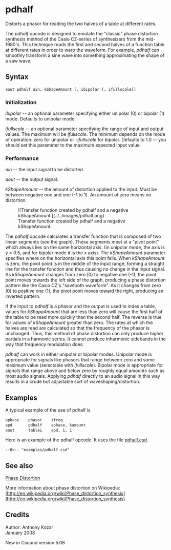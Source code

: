 <!--
id:pdhalf
category:Signal Modifiers:Waveshaping
-->
# pdhalf
Distorts a phasor for reading the two halves of a table at different rates.

The _pdhalf_ opcode is designed to emulate the "classic" phase distortion synthesis method of the Casio CZ-series of synthesizers from the mid-1980's.  This technique reads the first and second halves of a function table at different rates in order to warp the waveform.  For example, _pdhalf_ can smoothly transform a sine wave into something approximating the shape of a saw wave.

## Syntax
``` csound-orc
aout pdhalf ain, kShapeAmount [, ibipolar [, ifullscale]]
```

### Initialization

_ibipolar_ -- an optional parameter specifying either unipolar (0) or bipolar (1) mode.  Defaults to unipolar mode.

_ifullscale_ -- an optional parameter specifying the range of input and output values. The maximum will be _ifullscale_. The minimum depends on the mode of operation: zero for unipolar or -_ifullscale_ for bipolar.  Defaults to 1.0 -- you should set this parameter to the maximum expected input value.

### Performance

_ain_ --  the input signal to be distorted.

_aout_ --  the output signal.

_kShapeAmount_ --  the amount of distortion applied to the input.  Must be between negative one and one (-1 to 1). An amount of zero means no distortion.

<figure markdown="span">
![Transfer function created by pdhalf and a negative kShapeAmount.](../../images/pdhalf.png)
<figcaption>Transfer function created by pdhalf and a negative kShapeAmount.</figcaption>
</figure>

The _pdhalf_ opcode calculates a transfer function that is composed of two linear segments (see the graph).  These segments meet at a "pivot point" which always lies on the same horizontal axis.  (In unipolar mode, the axis is y = 0.5, and for bipolar mode it is the x axis).  The _kShapeAmount_ parameter specifies where on the horizontal axis this point falls.  When _kShapeAmount_ is zero, the pivot point is in the middle of the input range, forming a straight line for the transfer function and thus causing no change in the input signal.  As _kShapeAmount_ changes from zero (0) to negative one (-1), the pivot point moves towards the left side of the graph, producing a phase distortion pattern like the Casio CZ's "sawtooth waveform".  As it changes from zero (0) to positive one (1), the pivot point moves toward the right, producing an inverted pattern.

If the input to _pdhalf_ is a phasor and the output is used to index a table, values for _kShapeAmount_ that are less than zero will cause the first half of the table to be read more quickly than the second half.  The reverse is true for values of _kShapeAmount_ greater than zero. The rates at which the halves are read are calculated so that the frequency of the phasor is unchanged.  Thus, this method of phase distortion can only produce higher partials in a harmonic series.  It cannot produce inharmonic sidebands in the way that frequency modulation does.

_pdhalf_ can work in either unipolar or bipolar modes. Unipolar mode is appropriate for signals like phasors that range between zero and some maximum value (selectable with _ifullscale_). Bipolar mode is appropriate for signals that range above and below zero by roughly equal amounts such as most audio signals.  Applying _pdhalf_ directly to an audio signal in this way results in a crude but adjustable sort of waveshaping/distortion.

## Examples

A typical example of the use of pdhalf is

``` csound-orc
aphase    phasor    ifreq
apd       pdhalf    aphase, kamount
aout      tablei    apd, 1, 1
```

Here is an example of the pdhalf opcode. It uses the file [pdhalf.csd](../../examples/pdhalf.csd).

``` csound-csd title="Example of the pdhalf opcode." linenums="1"
--8<-- "examples/pdhalf.csd"
```

## See also

[Phase Distortion](../../sigmod/wavshape)

More information about phase distortion on Wikipedia: [http://en.wikipedia.org/wiki/Phase_distortion_synthesis](http://en.wikipedia.org/wiki/Phase_distortion_synthesis)

## Credits

Author: Anthony Kozar<br>
January 2008<br>

New in Csound version 5.08
